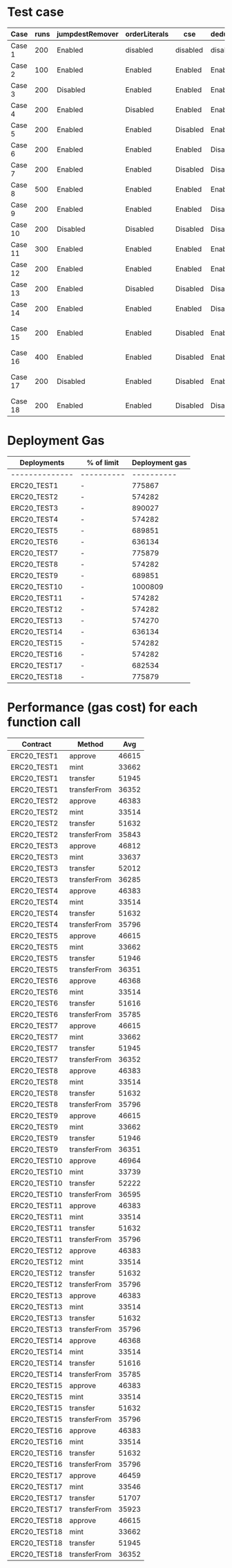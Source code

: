# Test case

| Case    | runs | jumpdestRemover | orderLiterals | cse      | deduplicate | Comments                         |
| ------- | ---- | --------------- | ------------- | -------- | ----------- | -------------------------------- |
| Case 1  | 200  | Enabled         | disabled      | disabled | disabled    | Baseline                         |
| Case 2  | 100  | Enabled         | Enabled       | Enabled  | Enabled     | Fewer runs                       |
| Case 3  | 200  | Disabled        | Enabled       | Enabled  | Enabled     | No jumpdestRemover               |
| Case 4  | 200  | Enabled         | Disabled      | Enabled  | Enabled     | No orderLiterals                 |
| Case 5  | 200  | Enabled         | Enabled       | Disabled | Enabled     | No CSE                           |
| Case 6  | 200  | Enabled         | Enabled       | Enabled  | Disabled    | No deduplicate                   |
| Case 7  | 200  | Enabled         | Enabled       | Disabled | Disabled    | Minimal Optimization             |
| Case 8  | 500  | Enabled         | Enabled       | Enabled  | Enabled     | More runs                        |
| Case 9  | 200  | Enabled         | Enabled       | Enabled  | Disabled    | Deduplicate Off, CSE On          |
| Case 10 | 200  | Disabled        | Disabled      | Disabled | Disabled    | No Optimizations                 |
| Case 11 | 300  | Enabled         | Enabled       | Enabled  | Enabled     | More runs for accuracy           |
| Case 12 | 200  | Enabled         | Enabled       | Enabled  | Enabled     | Custom Combination               |
| Case 13 | 200  | Enabled         | Disabled      | Disabled | Disabled    | OrderLiterals Off                |
| Case 14 | 200  | Enabled         | Enabled       | Enabled  | Disabled    | Deduplicate Off                  |
| Case 15 | 200  | Enabled         | Enabled       | Disabled | Enabled     | CSE Enabled, deduplicate Enabled |
| Case 16 | 400  | Enabled         | Enabled       | Disabled | Enabled     | More runs, CSE On                |
| Case 17 | 200  | Disabled        | Enabled       | Disabled | Enabled     | No jumpdestRemover, CSE On       |
| Case 18 | 200  | Enabled         | Enabled       | Disabled | Disabled    | Deduplicate Off, CSE Off         |

# Deployment Gas

| Deployments    | % of limit | Deployment gas |
| -------------- | ---------- | -------------- |
| -------------- | ---------- | ----------     |
| ERC20_TEST1    | -          | 775867         |
| ERC20_TEST2    | -          | 574282         |
| ERC20_TEST3    | -          | 890027         |
| ERC20_TEST4    | -          | 574282         |
| ERC20_TEST5    | -          | 689851         |
| ERC20_TEST6    | -          | 636134         |
| ERC20_TEST7    | -          | 775879         |
| ERC20_TEST8    | -          | 574282         |
| ERC20_TEST9    | -          | 689851         |
| ERC20_TEST10   | -          | 1000809        |
| ERC20_TEST11   | -          | 574282         |
| ERC20_TEST12   | -          | 574282         |
| ERC20_TEST13   | -          | 574270         |
| ERC20_TEST14   | -          | 636134         |
| ERC20_TEST15   | -          | 574282         |
| ERC20_TEST16   | -          | 574282         |
| ERC20_TEST17   | -          | 682534         |
| ERC20_TEST18   | -          | 775879         |

# Performance (gas cost) for each function call

| Contract     | Method       | Avg   |
| ------------ | ------------ | ----- |
| ERC20_TEST1  | approve      | 46615 |
| ERC20_TEST1  | mint         | 33662 |
| ERC20_TEST1  | transfer     | 51945 |
| ERC20_TEST1  | transferFrom | 36352 |
| ERC20_TEST2  | approve      | 46383 |
| ERC20_TEST2  | mint         | 33514 |
| ERC20_TEST2  | transfer     | 51632 |
| ERC20_TEST2  | transferFrom | 35843 |
| ERC20_TEST3  | approve      | 46812 |
| ERC20_TEST3  | mint         | 33637 |
| ERC20_TEST3  | transfer     | 52012 |
| ERC20_TEST3  | transferFrom | 36285 |
| ERC20_TEST4  | approve      | 46383 |
| ERC20_TEST4  | mint         | 33514 |
| ERC20_TEST4  | transfer     | 51632 |
| ERC20_TEST4  | transferFrom | 35796 |
| ERC20_TEST5  | approve      | 46615 |
| ERC20_TEST5  | mint         | 33662 |
| ERC20_TEST5  | transfer     | 51946 |
| ERC20_TEST5  | transferFrom | 36351 |
| ERC20_TEST6  | approve      | 46368 |
| ERC20_TEST6  | mint         | 33514 |
| ERC20_TEST6  | transfer     | 51616 |
| ERC20_TEST6  | transferFrom | 35785 |
| ERC20_TEST7  | approve      | 46615 |
| ERC20_TEST7  | mint         | 33662 |
| ERC20_TEST7  | transfer     | 51945 |
| ERC20_TEST7  | transferFrom | 36352 |
| ERC20_TEST8  | approve      | 46383 |
| ERC20_TEST8  | mint         | 33514 |
| ERC20_TEST8  | transfer     | 51632 |
| ERC20_TEST8  | transferFrom | 35796 |
| ERC20_TEST9  | approve      | 46615 |
| ERC20_TEST9  | mint         | 33662 |
| ERC20_TEST9  | transfer     | 51946 |
| ERC20_TEST9  | transferFrom | 36351 |
| ERC20_TEST10 | approve      | 46964 |
| ERC20_TEST10 | mint         | 33739 |
| ERC20_TEST10 | transfer     | 52222 |
| ERC20_TEST10 | transferFrom | 36595 |
| ERC20_TEST11 | approve      | 46383 |
| ERC20_TEST11 | mint         | 33514 |
| ERC20_TEST11 | transfer     | 51632 |
| ERC20_TEST11 | transferFrom | 35796 |
| ERC20_TEST12 | approve      | 46383 |
| ERC20_TEST12 | mint         | 33514 |
| ERC20_TEST12 | transfer     | 51632 |
| ERC20_TEST12 | transferFrom | 35796 |
| ERC20_TEST13 | approve      | 46383 |
| ERC20_TEST13 | mint         | 33514 |
| ERC20_TEST13 | transfer     | 51632 |
| ERC20_TEST13 | transferFrom | 35796 |
| ERC20_TEST14 | approve      | 46368 |
| ERC20_TEST14 | mint         | 33514 |
| ERC20_TEST14 | transfer     | 51616 |
| ERC20_TEST14 | transferFrom | 35785 |
| ERC20_TEST15 | approve      | 46383 |
| ERC20_TEST15 | mint         | 33514 |
| ERC20_TEST15 | transfer     | 51632 |
| ERC20_TEST15 | transferFrom | 35796 |
| ERC20_TEST16 | approve      | 46383 |
| ERC20_TEST16 | mint         | 33514 |
| ERC20_TEST16 | transfer     | 51632 |
| ERC20_TEST16 | transferFrom | 35796 |
| ERC20_TEST17 | approve      | 46459 |
| ERC20_TEST17 | mint         | 33546 |
| ERC20_TEST17 | transfer     | 51707 |
| ERC20_TEST17 | transferFrom | 35923 |
| ERC20_TEST18 | approve      | 46615 |
| ERC20_TEST18 | mint         | 33662 |
| ERC20_TEST18 | transfer     | 51945 |
| ERC20_TEST18 | transferFrom | 36352 |
